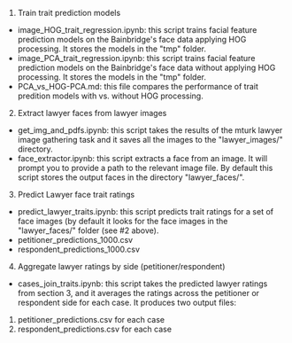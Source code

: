 1. Train trait prediction models
  * image_HOG_trait_regression.ipynb: this script trains facial feature prediction models on the Bainbridge's face data applying HOG processing. It stores the models in the "tmp" folder. 
  * image_PCA_trait_regression.ipynb: this script trains facial feature prediction models on the Bainbridge's face data without applying HOG processing. It stores the models in the "tmp" folder.
  * PCA_vs_HOG-PCA.md: this file compares the performance of trait predition models with vs. without HOG processing.

2) Extract lawyer faces from lawyer images
 * get_img_and_pdfs.ipynb: this script takes the results of the mturk lawyer image gathering task and it saves all the images to the "lawyer_images/" directory.
 * face_extractor.ipynb: this script extracts a face from an image. It will prompt you to provide a path to the relevant image file. By default this script stores the output faces in the directory "lawyer_faces/".

3) Predict Lawyer face trait ratings
  * predict_lawyer_traits.ipynb: this script predicts trait ratings for a set of face images (by default it looks for the face images in the "lawyer_faces/" folder (see #2 above).
  * petitioner_predictions_1000.csv
  * respondent_predictions_1000.csv

4) Aggregate lawyer ratings by side (petitioner/respondent)
 * cases_join_traits.ipynb: this script takes the predicted lawyer ratings from section 3, and it averages the ratings across the petitioner or respondent side for each case. It produces two output files:
  1. petitioner_predictions.csv for each case
  2. respondent_predictions.csv for each case
